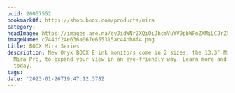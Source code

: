 ```yaml
---
uuid: 20057552
bookmarkOf: https://shop.boox.com/products/mira
category: 
headImage: https://images.are.na/eyJidWNrZXQiOiJhcmVuYV9pbWFnZXMiLCJrZXkiOiIyMDA1NzU1Mi9vcmlnaW5hbF9jNzQ0ZGYyNGU2MzZhMDY3ZTY1NTMxNWFjNDRiYjhmNC5wbmciLCJlZGl0cyI6eyJyZXNpemUiOnsid2lkdGgiOjEyMDAsImhlaWdodCI6MTIwMCwiZml0IjoiaW5zaWRlIiwid2l0aG91dEVubGFyZ2VtZW50Ijp0cnVlfSwid2VicCI6eyJxdWFsaXR5Ijo5MH0sImpwZWciOnsicXVhbGl0eSI6OTB9LCJyb3RhdGUiOm51bGx9fQ==?bc=0
imageName: c744df24e636a067e655315ac44bb8f4.png
title: BOOX Mira Series
description: New Onyx BOOX E ink monitors come in 2 sizes, the 13.3″ Mira and 25.3″
  Mira Pro, to expand your view in an eye-friendly way. Learn more and order yours
  today.
tags: 
date: '2023-01-26T19:47:12.378Z'
---
```

